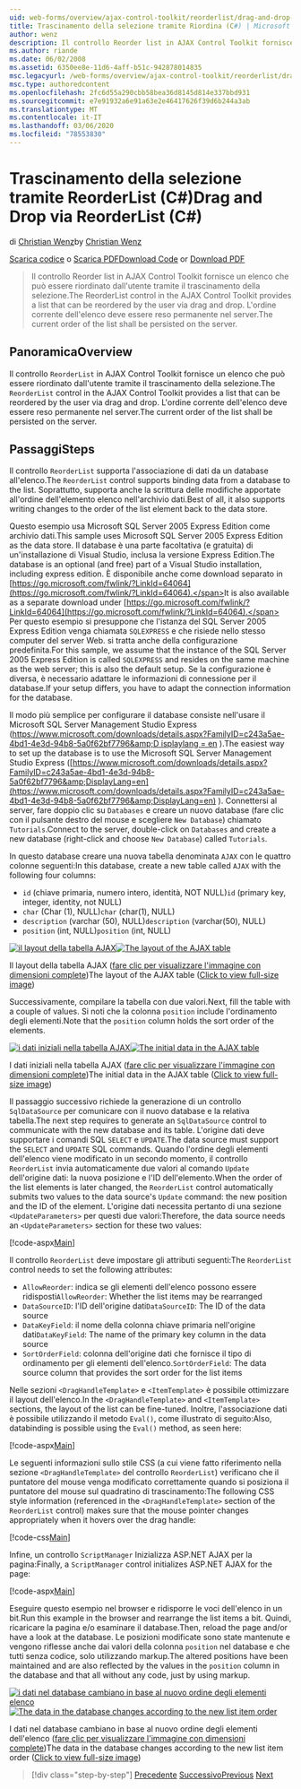 ```yaml
---
uid: web-forms/overview/ajax-control-toolkit/reorderlist/drag-and-drop-via-reorderlist-cs
title: Trascinamento della selezione tramite Riordina (C#) | Microsoft Docs
author: wenz
description: Il controllo Reorder list in AJAX Control Toolkit fornisce un elenco che può essere riordinato dall'utente tramite il trascinamento della selezione. L'ordine corrente dell'elenco deve essere...
ms.author: riande
ms.date: 06/02/2008
ms.assetid: 6350ee8e-11d6-4aff-b51c-942878014835
msc.legacyurl: /web-forms/overview/ajax-control-toolkit/reorderlist/drag-and-drop-via-reorderlist-cs
msc.type: authoredcontent
ms.openlocfilehash: 2fc6d55a290cbb58bea36d8145d814e337bbd931
ms.sourcegitcommit: e7e91932a6e91a63e2e46417626f39d6b244a3ab
ms.translationtype: MT
ms.contentlocale: it-IT
ms.lasthandoff: 03/06/2020
ms.locfileid: "78553830"
---
```

# <a name="drag-and-drop-via-reorderlist-c"></a><span data-ttu-id="c258f-104">Trascinamento della selezione tramite ReorderList (C#)</span><span class="sxs-lookup"><span data-stu-id="c258f-104">Drag and Drop via ReorderList (C#)</span></span>

<span data-ttu-id="c258f-105">di [Christian Wenz](https://github.com/wenz)</span><span class="sxs-lookup"><span data-stu-id="c258f-105">by [Christian Wenz](https://github.com/wenz)</span></span>

<span data-ttu-id="c258f-106">[Scarica codice](https://download.microsoft.com/download/9/3/f/93f8daea-bebd-4821-833b-95205389c7d0/ReorderList5.cs.zip) o [Scarica PDF](https://download.microsoft.com/download/2/d/c/2dc10e34-6983-41d4-9c08-f78f5387d32b/reorderlist5CS.pdf)</span><span class="sxs-lookup"><span data-stu-id="c258f-106">[Download Code](https://download.microsoft.com/download/9/3/f/93f8daea-bebd-4821-833b-95205389c7d0/ReorderList5.cs.zip) or [Download PDF](https://download.microsoft.com/download/2/d/c/2dc10e34-6983-41d4-9c08-f78f5387d32b/reorderlist5CS.pdf)</span></span>

> <span data-ttu-id="c258f-107">Il controllo Reorder list in AJAX Control Toolkit fornisce un elenco che può essere riordinato dall'utente tramite il trascinamento della selezione.</span><span class="sxs-lookup"><span data-stu-id="c258f-107">The ReorderList control in the AJAX Control Toolkit provides a list that can be reordered by the user via drag and drop.</span></span> <span data-ttu-id="c258f-108">L'ordine corrente dell'elenco deve essere reso permanente nel server.</span><span class="sxs-lookup"><span data-stu-id="c258f-108">The current order of the list shall be persisted on the server.</span></span>

## <a name="overview"></a><span data-ttu-id="c258f-109">Panoramica</span><span class="sxs-lookup"><span data-stu-id="c258f-109">Overview</span></span>

<span data-ttu-id="c258f-110">Il controllo `ReorderList` in AJAX Control Toolkit fornisce un elenco che può essere riordinato dall'utente tramite il trascinamento della selezione.</span><span class="sxs-lookup"><span data-stu-id="c258f-110">The `ReorderList` control in the AJAX Control Toolkit provides a list that can be reordered by the user via drag and drop.</span></span> <span data-ttu-id="c258f-111">L'ordine corrente dell'elenco deve essere reso permanente nel server.</span><span class="sxs-lookup"><span data-stu-id="c258f-111">The current order of the list shall be persisted on the server.</span></span>

## <a name="steps"></a><span data-ttu-id="c258f-112">Passaggi</span><span class="sxs-lookup"><span data-stu-id="c258f-112">Steps</span></span>

<span data-ttu-id="c258f-113">Il controllo `ReorderList` supporta l'associazione di dati da un database all'elenco.</span><span class="sxs-lookup"><span data-stu-id="c258f-113">The `ReorderList` control supports binding data from a database to the list.</span></span> <span data-ttu-id="c258f-114">Soprattutto, supporta anche la scrittura delle modifiche apportate all'ordine dell'elemento elenco nell'archivio dati.</span><span class="sxs-lookup"><span data-stu-id="c258f-114">Best of all, it also supports writing changes to the order of the list element back to the data store.</span></span>

<span data-ttu-id="c258f-115">Questo esempio usa Microsoft SQL Server 2005 Express Edition come archivio dati.</span><span class="sxs-lookup"><span data-stu-id="c258f-115">This sample uses Microsoft SQL Server 2005 Express Edition as the data store.</span></span> <span data-ttu-id="c258f-116">Il database è una parte facoltativa (e gratuita) di un'installazione di Visual Studio, inclusa la versione Express Edition.</span><span class="sxs-lookup"><span data-stu-id="c258f-116">The database is an optional (and free) part of a Visual Studio installation, including express edition.</span></span> <span data-ttu-id="c258f-117">È disponibile anche come download separato in [https://go.microsoft.com/fwlink/?LinkId=64064](https://go.microsoft.com/fwlink/?LinkId=64064).</span><span class="sxs-lookup"><span data-stu-id="c258f-117">It is also available as a separate download under [https://go.microsoft.com/fwlink/?LinkId=64064](https://go.microsoft.com/fwlink/?LinkId=64064).</span></span> <span data-ttu-id="c258f-118">Per questo esempio si presuppone che l'istanza del SQL Server 2005 Express Edition venga chiamata `SQLEXPRESS` e che risiede nello stesso computer del server Web. si tratta anche della configurazione predefinita.</span><span class="sxs-lookup"><span data-stu-id="c258f-118">For this sample, we assume that the instance of the SQL Server 2005 Express Edition is called `SQLEXPRESS` and resides on the same machine as the web server; this is also the default setup.</span></span> <span data-ttu-id="c258f-119">Se la configurazione è diversa, è necessario adattare le informazioni di connessione per il database.</span><span class="sxs-lookup"><span data-stu-id="c258f-119">If your setup differs, you have to adapt the connection information for the database.</span></span>

<span data-ttu-id="c258f-120">Il modo più semplice per configurare il database consiste nell'usare il Microsoft SQL Server Management Studio Express ([https://www.microsoft.com/downloads/details.aspx?FamilyID=c243a5ae-4bd1-4e3d-94b8-5a0f62bf7796&amp;D isplaylang = en](https://www.microsoft.com/downloads/details.aspx?FamilyID=c243a5ae-4bd1-4e3d-94b8-5a0f62bf7796&amp;DisplayLang=en) ).</span><span class="sxs-lookup"><span data-stu-id="c258f-120">The easiest way to set up the database is to use the Microsoft SQL Server Management Studio Express ([https://www.microsoft.com/downloads/details.aspx?FamilyID=c243a5ae-4bd1-4e3d-94b8-5a0f62bf7796&amp;DisplayLang=en](https://www.microsoft.com/downloads/details.aspx?FamilyID=c243a5ae-4bd1-4e3d-94b8-5a0f62bf7796&amp;DisplayLang=en) ).</span></span> <span data-ttu-id="c258f-121">Connettersi al server, fare doppio clic su `Databases` e creare un nuovo database (fare clic con il pulsante destro del mouse e scegliere `New Database`) chiamato `Tutorials`.</span><span class="sxs-lookup"><span data-stu-id="c258f-121">Connect to the server, double-click on `Databases` and create a new database (right-click and choose `New Database`) called `Tutorials`.</span></span>

<span data-ttu-id="c258f-122">In questo database creare una nuova tabella denominata `AJAX` con le quattro colonne seguenti:</span><span class="sxs-lookup"><span data-stu-id="c258f-122">In this database, create a new table called `AJAX` with the following four columns:</span></span>

- <span data-ttu-id="c258f-123">`id` (chiave primaria, numero intero, identità, NOT NULL)</span><span class="sxs-lookup"><span data-stu-id="c258f-123">`id` (primary key, integer, identity, not NULL)</span></span>
- <span data-ttu-id="c258f-124">`char` (Char (1), NULL)</span><span class="sxs-lookup"><span data-stu-id="c258f-124">`char` (char(1), NULL)</span></span>
- <span data-ttu-id="c258f-125">`description` (varchar (50), NULL)</span><span class="sxs-lookup"><span data-stu-id="c258f-125">`description` (varchar(50), NULL)</span></span>
- <span data-ttu-id="c258f-126">`position` (int, NULL)</span><span class="sxs-lookup"><span data-stu-id="c258f-126">`position` (int, NULL)</span></span>

<span data-ttu-id="c258f-127">[![il layout della tabella AJAX](drag-and-drop-via-reorderlist-cs/_static/image2.png)](drag-and-drop-via-reorderlist-cs/_static/image1.png)</span><span class="sxs-lookup"><span data-stu-id="c258f-127">[![The layout of the AJAX table](drag-and-drop-via-reorderlist-cs/_static/image2.png)](drag-and-drop-via-reorderlist-cs/_static/image1.png)</span></span>

<span data-ttu-id="c258f-128">Il layout della tabella AJAX ([fare clic per visualizzare l'immagine con dimensioni complete](drag-and-drop-via-reorderlist-cs/_static/image3.png))</span><span class="sxs-lookup"><span data-stu-id="c258f-128">The layout of the AJAX table ([Click to view full-size image](drag-and-drop-via-reorderlist-cs/_static/image3.png))</span></span>

<span data-ttu-id="c258f-129">Successivamente, compilare la tabella con due valori.</span><span class="sxs-lookup"><span data-stu-id="c258f-129">Next, fill the table with a couple of values.</span></span> <span data-ttu-id="c258f-130">Si noti che la colonna `position` include l'ordinamento degli elementi.</span><span class="sxs-lookup"><span data-stu-id="c258f-130">Note that the `position` column holds the sort order of the elements.</span></span>

<span data-ttu-id="c258f-131">[![i dati iniziali nella tabella AJAX](drag-and-drop-via-reorderlist-cs/_static/image5.png)](drag-and-drop-via-reorderlist-cs/_static/image4.png)</span><span class="sxs-lookup"><span data-stu-id="c258f-131">[![The initial data in the AJAX table](drag-and-drop-via-reorderlist-cs/_static/image5.png)](drag-and-drop-via-reorderlist-cs/_static/image4.png)</span></span>

<span data-ttu-id="c258f-132">I dati iniziali nella tabella AJAX ([fare clic per visualizzare l'immagine con dimensioni complete](drag-and-drop-via-reorderlist-cs/_static/image6.png))</span><span class="sxs-lookup"><span data-stu-id="c258f-132">The initial data in the AJAX table ([Click to view full-size image](drag-and-drop-via-reorderlist-cs/_static/image6.png))</span></span>

<span data-ttu-id="c258f-133">Il passaggio successivo richiede la generazione di un controllo `SqlDataSource` per comunicare con il nuovo database e la relativa tabella.</span><span class="sxs-lookup"><span data-stu-id="c258f-133">The next step requires to generate an `SqlDataSource` control to communicate with the new database and its table.</span></span> <span data-ttu-id="c258f-134">L'origine dati deve supportare i comandi SQL `SELECT` e `UPDATE`.</span><span class="sxs-lookup"><span data-stu-id="c258f-134">The data source must support the `SELECT` and `UPDATE` SQL commands.</span></span> <span data-ttu-id="c258f-135">Quando l'ordine degli elementi dell'elenco viene modificato in un secondo momento, il controllo `ReorderList` invia automaticamente due valori al comando `Update` dell'origine dati: la nuova posizione e l'ID dell'elemento.</span><span class="sxs-lookup"><span data-stu-id="c258f-135">When the order of the list elements is later changed, the `ReorderList` control automatically submits two values to the data source's `Update` command: the new position and the ID of the element.</span></span> <span data-ttu-id="c258f-136">L'origine dati necessita pertanto di una sezione `<UpdateParameters>` per questi due valori:</span><span class="sxs-lookup"><span data-stu-id="c258f-136">Therefore, the data source needs an `<UpdateParameters>` section for these two values:</span></span>

[!code-aspx[Main](drag-and-drop-via-reorderlist-cs/samples/sample1.aspx)]

<span data-ttu-id="c258f-137">Il controllo `ReorderList` deve impostare gli attributi seguenti:</span><span class="sxs-lookup"><span data-stu-id="c258f-137">The `ReorderList` control needs to set the following attributes:</span></span>

- <span data-ttu-id="c258f-138">`AllowReorder`: indica se gli elementi dell'elenco possono essere ridisposti</span><span class="sxs-lookup"><span data-stu-id="c258f-138">`AllowReorder`: Whether the list items may be rearranged</span></span>
- <span data-ttu-id="c258f-139">`DataSourceID`: l'ID dell'origine dati</span><span class="sxs-lookup"><span data-stu-id="c258f-139">`DataSourceID`: The ID of the data source</span></span>
- <span data-ttu-id="c258f-140">`DataKeyField`: il nome della colonna chiave primaria nell'origine dati</span><span class="sxs-lookup"><span data-stu-id="c258f-140">`DataKeyField`: The name of the primary key column in the data source</span></span>
- <span data-ttu-id="c258f-141">`SortOrderField`: colonna dell'origine dati che fornisce il tipo di ordinamento per gli elementi dell'elenco.</span><span class="sxs-lookup"><span data-stu-id="c258f-141">`SortOrderField`: The data source column that provides the sort order for the list items</span></span>

<span data-ttu-id="c258f-142">Nelle sezioni `<DragHandleTemplate>` e `<ItemTemplate>` è possibile ottimizzare il layout dell'elenco.</span><span class="sxs-lookup"><span data-stu-id="c258f-142">In the `<DragHandleTemplate>` and `<ItemTemplate>` sections, the layout of the list can be fine-tuned.</span></span> <span data-ttu-id="c258f-143">Inoltre, l'associazione dati è possibile utilizzando il metodo `Eval()`, come illustrato di seguito:</span><span class="sxs-lookup"><span data-stu-id="c258f-143">Also, databinding is possible using the `Eval()` method, as seen here:</span></span>

[!code-aspx[Main](drag-and-drop-via-reorderlist-cs/samples/sample2.aspx)]

<span data-ttu-id="c258f-144">Le seguenti informazioni sullo stile CSS (a cui viene fatto riferimento nella sezione `<DragHandleTemplate>` del controllo `ReorderList`) verificano che il puntatore del mouse venga modificato correttamente quando si posiziona il puntatore del mouse sul quadratino di trascinamento:</span><span class="sxs-lookup"><span data-stu-id="c258f-144">The following CSS style information (referenced in the `<DragHandleTemplate>` section of the `ReorderList` control) makes sure that the mouse pointer changes appropriately when it hovers over the drag handle:</span></span>

[!code-css[Main](drag-and-drop-via-reorderlist-cs/samples/sample3.css)]

<span data-ttu-id="c258f-145">Infine, un controllo `ScriptManager` Inizializza ASP.NET AJAX per la pagina:</span><span class="sxs-lookup"><span data-stu-id="c258f-145">Finally, a `ScriptManager` control initializes ASP.NET AJAX for the page:</span></span>

[!code-aspx[Main](drag-and-drop-via-reorderlist-cs/samples/sample4.aspx)]

<span data-ttu-id="c258f-146">Eseguire questo esempio nel browser e ridisporre le voci dell'elenco in un bit.</span><span class="sxs-lookup"><span data-stu-id="c258f-146">Run this example in the browser and rearrange the list items a bit.</span></span> <span data-ttu-id="c258f-147">Quindi, ricaricare la pagina e/o esaminare il database.</span><span class="sxs-lookup"><span data-stu-id="c258f-147">Then, reload the page and/or have a look at the database.</span></span> <span data-ttu-id="c258f-148">Le posizioni modificate sono state mantenute e vengono riflesse anche dai valori della colonna `position` nel database e che tutti senza codice, solo utilizzando markup.</span><span class="sxs-lookup"><span data-stu-id="c258f-148">The altered positions have been maintained and are also reflected by the values in the `position` column in the database and that all without any code, just by using markup.</span></span>

<span data-ttu-id="c258f-149">[![i dati nel database cambiano in base al nuovo ordine degli elementi elenco](drag-and-drop-via-reorderlist-cs/_static/image8.png)](drag-and-drop-via-reorderlist-cs/_static/image7.png)</span><span class="sxs-lookup"><span data-stu-id="c258f-149">[![The data in the database changes according to the new list item order](drag-and-drop-via-reorderlist-cs/_static/image8.png)](drag-and-drop-via-reorderlist-cs/_static/image7.png)</span></span>

<span data-ttu-id="c258f-150">I dati nel database cambiano in base al nuovo ordine degli elementi dell'elenco ([fare clic per visualizzare l'immagine con dimensioni complete](drag-and-drop-via-reorderlist-cs/_static/image9.png))</span><span class="sxs-lookup"><span data-stu-id="c258f-150">The data in the database changes according to the new list item order ([Click to view full-size image](drag-and-drop-via-reorderlist-cs/_static/image9.png))</span></span>

> [!div class="step-by-step"]
> <span data-ttu-id="c258f-151">[Precedente](using-postbacks-with-reorderlist-cs.md)
> [Successivo](using-postbacks-with-reorderlist-vb.md)</span><span class="sxs-lookup"><span data-stu-id="c258f-151">[Previous](using-postbacks-with-reorderlist-cs.md)
[Next](using-postbacks-with-reorderlist-vb.md)</span></span>
